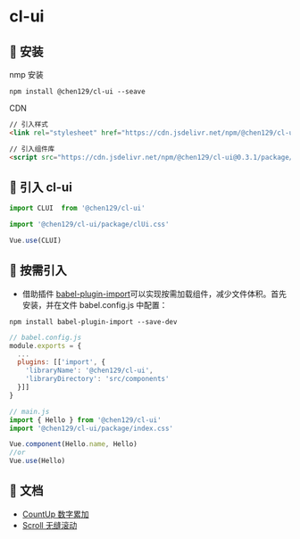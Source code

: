 # cl-ui

## :rainbow: 安装
nmp 安装
```
npm install @chen129/cl-ui --seave
```
CDN
```html
// 引入样式
<link rel="stylesheet" href="https://cdn.jsdelivr.net/npm/@chen129/cl-ui@0.3.1/package/clUi.css">

// 引入组件库
<script src="https://cdn.jsdelivr.net/npm/@chen129/cl-ui@0.3.1/package/clUi.umd.min.js"></script>
```

## :beers: 引入 cl-ui
```javascript
import CLUI  from '@chen129/cl-ui'

import '@chen129/cl-ui/package/clUi.css'

Vue.use(CLUI)
```

## :hammer: 按需引入
- 借助插件 [babel-plugin-import](https://github.com/ant-design/babel-plugin-import)可以实现按需加载组件，减少文件体积。首先安装，并在文件 babel.config.js 中配置：

```
npm install babel-plugin-import --save-dev
```

```javascript
// babel.config.js
module.exports = {
  ...
  plugins: [['import', {
    'libraryName': '@chen129/cl-ui',
    'libraryDirectory': 'src/components'
  }]]
}

// main.js
import { Hello } from '@chen129/cl-ui'
import '@chen129/cl-ui/package/index.css'

Vue.component(Hello.name, Hello)
//or
Vue.use(Hello)
```
## :penguin: 文档
- [CountUp 数字累加](./md/count-up.md)
- [Scroll 无缝滚动](./md/scroll.md)